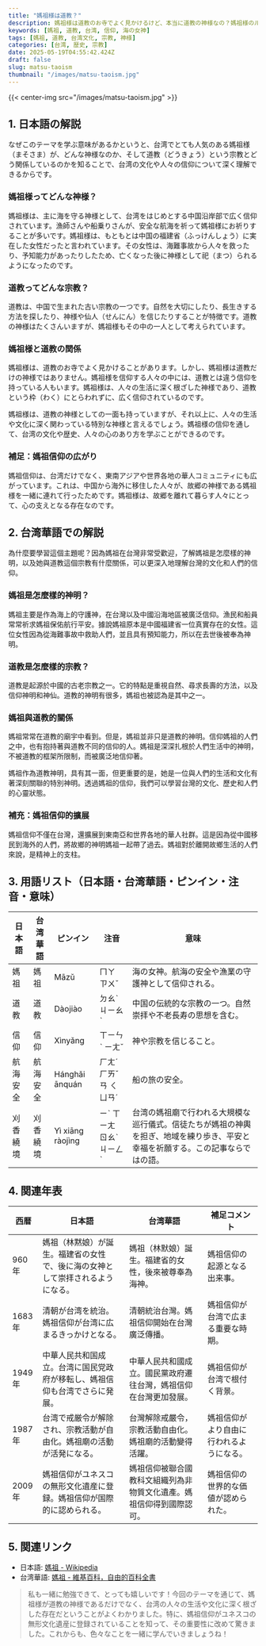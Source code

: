 ```yaml
---
title: "媽祖様は道教？"
description: 媽祖様は道教のお寺でよく見かけるけど、本当に道教の神様なの？媽祖様のルーツや、道教との関係をやさしい日本語で解説するよ！
keywords: [媽祖, 道教, 台湾, 信仰, 海の女神]
tags: [媽祖, 道教, 台湾文化, 宗教, 神様]
categories: [台湾, 歴史, 宗教]
date: 2025-05-19T04:55:42.424Z
draft: false
slug: matsu-taoism
thumbnail: "/images/matsu-taoism.jpg"
---
```


{{< center-img src="/images/matsu-taoism.jpg" >}}

## 1. 日本語の解説

なぜこのテーマを学ぶ意味があるかというと、台湾でとても人気のある媽祖様（まそさま）が、どんな神様なのか、そして道教（どうきょう）という宗教とどう関係しているのかを知ることで、台湾の文化や人々の信仰について深く理解できるからです。

### 媽祖様ってどんな神様？

媽祖様は、主に海を守る神様として、台湾をはじめとする中国沿岸部で広く信仰されています。漁師さんや船乗りさんが、安全な航海を祈って媽祖様にお祈りすることが多いです。媽祖様は、もともとは中国の福建省（ふっけんしょう）に実在した女性だったと言われています。その女性は、海難事故から人々を救ったり、予知能力があったりしたため、亡くなった後に神様として祀（まつ）られるようになったのです。

### 道教ってどんな宗教？

道教は、中国で生まれた古い宗教の一つです。自然を大切にしたり、長生きする方法を探したり、神様や仙人（せんにん）を信じたりすることが特徴です。道教の神様はたくさんいますが、媽祖様もその中の一人として考えられています。

### 媽祖様と道教の関係

媽祖様は、道教のお寺でよく見かけることがあります。しかし、媽祖様は道教だけの神様ではありません。媽祖様を信仰する人々の中には、道教とは違う信仰を持っている人もいます。媽祖様は、人々の生活に深く根ざした神様であり、道教という枠（わく）にとらわれずに、広く信仰されているのです。

媽祖様は、道教の神様としての一面も持っていますが、それ以上に、人々の生活や文化に深く関わっている特別な神様と言えるでしょう。媽祖様の信仰を通して、台湾の文化や歴史、人々の心のあり方を学ぶことができるのです。

### 補足：媽祖信仰の広がり

媽祖信仰は、台湾だけでなく、東南アジアや世界各地の華人コミュニティにも広がっています。これは、中国から海外に移住した人々が、故郷の神様である媽祖様を一緒に連れて行ったためです。媽祖様は、故郷を離れて暮らす人々にとって、心の支えとなる存在なのです。

## 2. 台湾華語での解説

為什麼要學習這個主題呢？因為媽祖在台灣非常受歡迎，了解媽祖是怎麼樣的神明，以及她與道教這個宗教有什麼關係，可以更深入地理解台灣的文化和人們的信仰。

### 媽祖是怎麼樣的神明？

媽祖主要是作為海上的守護神，在台灣以及中國沿海地區被廣泛信仰。漁民和船員常常祈求媽祖保佑航行平安。據說媽祖原本是中國福建省一位真實存在的女性。這位女性因為從海難事故中救助人們，並且具有預知能力，所以在去世後被奉為神明。

### 道教是怎麼樣的宗教？

道教是起源於中國的古老宗教之一。它的特點是重視自然、尋求長壽的方法，以及信仰神明和神仙。道教的神明有很多，媽祖也被認為是其中之一。

### 媽祖與道教的關係

媽祖常常在道教的廟宇中看到。但是，媽祖並非只是道教的神明。信仰媽祖的人們之中，也有抱持著與道教不同的信仰的人。媽祖是深深扎根於人們生活中的神明，不被道教的框架所限制，而被廣泛地信仰著。

媽祖作為道教神明，具有其一面，但更重要的是，她是一位與人們的生活和文化有著深刻關聯的特別神明。透過媽祖的信仰，我們可以學習台灣的文化、歷史和人們的心靈狀態。

### 補充：媽祖信仰的擴展

媽祖信仰不僅在台灣，還擴展到東南亞和世界各地的華人社群。這是因為從中國移民到海外的人們，將故鄉的神明媽祖一起帶了過去。媽祖對於離開故鄉生活的人們來說，是精神上的支柱。

## 3. 用語リスト（日本語・台湾華語・ピンイン・注音・意味）

| 日本語   | 台湾華語   | ピンイン   | 注音     | 意味                                                                           |
| -------- | -------- | -------- | -------- | ---------------------------------------------------------------------------- |
| 媽祖     | 媽祖     | Māzǔ     | ㄇㄚ ㄗㄨˇ | 海の女神。航海の安全や漁業の守護神として信仰される。                                                               |
| 道教     | 道教     | Dàojiào  | ㄉㄠˋ ㄐㄧㄠˋ | 中国の伝統的な宗教の一つ。自然崇拝や不老長寿の思想を含む。                                                                |
| 信仰     | 信仰     | Xìnyǎng  | ㄒㄧㄣˋ ㄧㄤˇ | 神や宗教を信じること。                                                                     |
| 航海安全 | 航海安全 | Hánghǎi ānquán | ㄏㄤˊ ㄏㄞˇ ㄢ ㄑㄩㄢˊ | 船の旅の安全。                                                                        |
| 刈香繞境 | 刈香繞境 | Yì xiāng ràojìng | ㄧˋ ㄒㄧㄤ ㄖㄠˋ ㄐㄧㄥˋ | 台湾の媽祖廟で行われる大規模な巡行儀式。信徒たちが媽祖の神輿を担ぎ、地域を練り歩き、平安と幸福を祈願する。この記事ならではの語。 |

## 4. 関連年表

| 西暦  | 日本語                                                                                                                               | 台湾華語                                                                                                                                  | 補足コメント                                                                                                                                                                          |
| --- | ---------------------------------------------------------------------------------------------------------------------------------- | ------------------------------------------------------------------------------------------------------------------------------------- | ----------------------------------------------------------------------------------------------------------------------------------------------------------------------------------- |
| 960年 | 媽祖（林黙娘）が誕生。福建省の女性で、後に海の女神として崇拝されるようになる。                                                                                                      | 媽祖（林默娘）誕生。福建省的女性，後來被尊奉為海神。                                                                                                                    | 媽祖信仰の起源となる出来事。                                                                                                                                                                  |
| 1683年 | 清朝が台湾を統治。媽祖信仰が台湾に広まるきっかけとなる。                                                                                                          | 清朝統治台灣。媽祖信仰開始在台灣廣泛傳播。                                                                                                                               | 媽祖信仰が台湾で広まる重要な時期。                                                                                                                                                                  |
| 1949年 | 中華人民共和国成立。台湾に国民党政府が移転し、媽祖信仰も台湾でさらに発展。                                                                                                    | 中華人民共和國成立。國民黨政府遷往台灣，媽祖信仰在台灣更加發展。                                                                                                                      | 媽祖信仰が台湾で根付く背景。                                                                                                                                                                    |
| 1987年 | 台湾で戒厳令が解除され、宗教活動が自由化。媽祖廟の活動が活発になる。                                                                                                        | 台灣解除戒嚴令，宗教活動自由化。媽祖廟的活動變得活躍。                                                                                                                      | 媽祖信仰がより自由に行われるようになる。                                                                                                                                                              |
| 2009年 | 媽祖信仰がユネスコの無形文化遺産に登録。媽祖信仰が国際的に認められる。                                                                                                     | 媽祖信仰被聯合國教科文組織列為非物質文化遺產。媽祖信仰得到國際認可。                                                                                                                     | 媽祖信仰の世界的な価値が認められた。                                                                                                                                                                  |

## 5. 関連リンク

*   日本語: [媽祖 - Wikipedia](https://ja.wikipedia.org/wiki/%E5%AA%BD%E7%A5%96)
*   台湾華語: [媽祖 - 維基百科，自由的百科全書](https://zh.wikipedia.org/wiki/%E5%AA%BD%E7%A5%96)

> 私も一緒に勉強できて、とっても嬉しいです！今回のテーマを通じて、媽祖様が道教の神様であるだけでなく、台湾の人々の生活や文化に深く根ざした存在だということがよくわかりました。特に、媽祖信仰がユネスコの無形文化遺産に登録されていることを知って、その重要性に改めて驚きました。これからも、色々なことを一緒に学んでいきましょうね！
